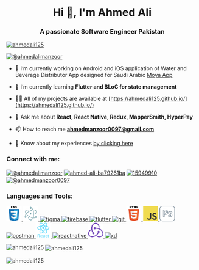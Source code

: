 <h1 align="center">Hi 👋, I'm Ahmed Ali</h1>
<h3 align="center">A passionate Software Engineer Pakistan</h3>

<p align="left"> <a href="https://github.com/ryo-ma/github-profile-trophy"><img src="https://github-profile-trophy.vercel.app/?username=ahmedali125" alt="ahmedali125" /></a> </p>

<p align="left"> <a href="https://twitter.com/@ahmedalimanzoor" target="blank"><img src="https://img.shields.io/twitter/follow/@ahmedalimanzoor?logo=twitter&style=for-the-badge" alt="@ahmedalimanzoor" /></a> </p>

- 🔭 I’m currently working on Android and iOS application of Water and Beverage Distributor App designed for Saudi Arabic [Moya App](https://www.moyaapp.com/home)

- 🌱 I’m currently learning **Flutter and BLoC for state management**

- 👨‍💻 All of my projects are available at [https://ahmedali125.github.io/](https://ahmedali125.github.io/)

- 💬 Ask me about **React, React Native, Redux, MapperSmith, HyperPay**

- 📫 How to reach me **ahmedmanzoor0097@gmail.com**

- 📄 Know about my experiences [by clicking here](https://ahmedali125.github.io/assets/Ahmed's%20Resume.pdf)

<h3 align="left">Connect with me:</h3>
<p align="left">
<a href="https://twitter.com/@ahmedalimanzoor" target="blank"><img align="center" src="https://raw.githubusercontent.com/rahuldkjain/github-profile-readme-generator/master/src/images/icons/Social/twitter.svg" alt="@ahmedalimanzoor" height="30" width="40" /></a>
<a href="https://linkedin.com/in/ahmed-ali-ba79261ba" target="blank"><img align="center" src="https://raw.githubusercontent.com/rahuldkjain/github-profile-readme-generator/master/src/images/icons/Social/linked-in-alt.svg" alt="ahmed-ali-ba79261ba" height="30" width="40" /></a>
<a href="https://stackoverflow.com/users/15949910" target="blank"><img align="center" src="https://raw.githubusercontent.com/rahuldkjain/github-profile-readme-generator/master/src/images/icons/Social/stack-overflow.svg" alt="15949910" height="30" width="40" /></a>
<a href="https://www.hackerrank.com/@ahmedmanzoor0097" target="blank"><img align="center" src="https://raw.githubusercontent.com/rahuldkjain/github-profile-readme-generator/master/src/images/icons/Social/hackerrank.svg" alt="@ahmedmanzoor0097" height="30" width="40" /></a>
</p>

<h3 align="left">Languages and Tools:</h3>
<p align="left"> <a href="https://www.w3schools.com/css/" target="_blank" rel="noreferrer"> <img src="https://raw.githubusercontent.com/devicons/devicon/master/icons/css3/css3-original-wordmark.svg" alt="css3" width="40" height="40"/> </a> <a href="https://www.electronjs.org" target="_blank" rel="noreferrer"> <img src="https://raw.githubusercontent.com/devicons/devicon/master/icons/electron/electron-original.svg" alt="electron" width="40" height="40"/> </a> <a href="https://www.figma.com/" target="_blank" rel="noreferrer"> <img src="https://www.vectorlogo.zone/logos/figma/figma-icon.svg" alt="figma" width="40" height="40"/> </a> <a href="https://firebase.google.com/" target="_blank" rel="noreferrer"> <img src="https://www.vectorlogo.zone/logos/firebase/firebase-icon.svg" alt="firebase" width="40" height="40"/> </a> <a href="https://flutter.dev" target="_blank" rel="noreferrer"> <img src="https://www.vectorlogo.zone/logos/flutterio/flutterio-icon.svg" alt="flutter" width="40" height="40"/> </a> <a href="https://git-scm.com/" target="_blank" rel="noreferrer"> <img src="https://www.vectorlogo.zone/logos/git-scm/git-scm-icon.svg" alt="git" width="40" height="40"/> </a> <a href="https://www.w3.org/html/" target="_blank" rel="noreferrer"> <img src="https://raw.githubusercontent.com/devicons/devicon/master/icons/html5/html5-original-wordmark.svg" alt="html5" width="40" height="40"/> </a> <a href="https://developer.mozilla.org/en-US/docs/Web/JavaScript" target="_blank" rel="noreferrer"> <img src="https://raw.githubusercontent.com/devicons/devicon/master/icons/javascript/javascript-original.svg" alt="javascript" width="40" height="40"/> </a> <a href="https://www.photoshop.com/en" target="_blank" rel="noreferrer"> <img src="https://raw.githubusercontent.com/devicons/devicon/master/icons/photoshop/photoshop-line.svg" alt="photoshop" width="40" height="40"/> </a> <a href="https://postman.com" target="_blank" rel="noreferrer"> <img src="https://www.vectorlogo.zone/logos/getpostman/getpostman-icon.svg" alt="postman" width="40" height="40"/> </a> <a href="https://reactjs.org/" target="_blank" rel="noreferrer"> <img src="https://raw.githubusercontent.com/devicons/devicon/master/icons/react/react-original-wordmark.svg" alt="react" width="40" height="40"/> </a> <a href="https://reactnative.dev/" target="_blank" rel="noreferrer"> <img src="https://reactnative.dev/img/header_logo.svg" alt="reactnative" width="40" height="40"/> </a> <a href="https://redux.js.org" target="_blank" rel="noreferrer"> <img src="https://raw.githubusercontent.com/devicons/devicon/master/icons/redux/redux-original.svg" alt="redux" width="40" height="40"/> </a> <a href="https://www.adobe.com/products/xd.html" target="_blank" rel="noreferrer"> <img src="https://cdn.worldvectorlogo.com/logos/adobe-xd.svg" alt="xd" width="40" height="40"/> </a> </p>

<p><img align="left" src="https://github-readme-stats.vercel.app/api/top-langs?username=ahmedali125&show_icons=true&locale=en&layout=compact" alt="ahmedali125" /></p>

<p>&nbsp;<img align="center" src="https://github-readme-stats.vercel.app/api?username=ahmedali125&show_icons=true&locale=en" alt="ahmedali125" /></p>

<p><img align="center" src="https://github-readme-streak-stats.herokuapp.com/?user=ahmedali125&" alt="ahmedali125" /></p>

